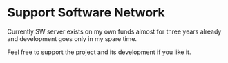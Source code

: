 # Support Software Network

Currently SW server exists on my own funds almost for three years already and development goes only in my spare time.

Feel free to support the project and its development if you like it.

<!--## Credit card transfers

### Paypal

[![paypal](https://www.paypalobjects.com/en_US/i/btn/btn_donateCC_LG.gif)](https://www.paypal.com/cgi-bin/webscr?cmd=_s-xclick&hosted_button_id=37Q3U359YWRKJ)

### Yandex

https://money.yandex.ru/to/410015962212665-->

<!--## Patreon

https://www.patreon.com/egorpugin-->
